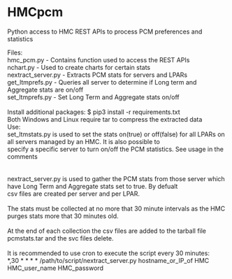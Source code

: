 # HMCpcm
Python access to HMC REST APIs to process PCM preferences and statistics<BR>


Files:<BR>
hmc_pcm.py         - Contains function used to access the REST APIs<BR>
nchart.py          - Used to create charts for certain stats<BR>
nextract_server.py - Extracts PCM stats for servers and LPARs<BR>
get_ltmprefs.py    - Queries all server to determine if Long term and Aggregate stats are on/off<BR>
set_ltmprefs.py    - Set Long Term and Aggregate stats on/off<BR>
<BR>
Install additional packages:
  $ pip3 install -r requirements.txt
<BR>
Both Windows and Linux require tar to compress the extracted data
<BR>
Use:<BR>
set_ltmstats.py is used to set the stats on(true) or off(false) for all LPARs on all servers managed by an HMC. It is also possible to<BR>
specify a specific server to turn on/off the PCM statistics. See usage in the comments<BR>
<BR>
<BR>
nextract_server.py is used to gather the PCM stats from those server which have Long Term and Aggregate stats set to true. By defualt<BR>
csv files are created per server and per LPAR.<BR>
<BR>
The stats must be collected at no more that 30 minute intervals as the HMC purges stats more that 30 minutes old.<BR>
<BR>
At the end of each collection the csv files are added to the tarball file pcmstats.tar and the svc files delete.<BR>
<BR>
It is recommended to use cron to execute the script every 30 minutes:<BR>
*,30 * * * * /path/to/script/nextract_server.py hostname_or_IP_of HMC HMC_user_name HMC_password<BR>
